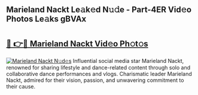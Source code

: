 ## Marieland Nackt Le𝚊k𝚎d N𝚞𝚍e - Part-4ER Vid𝚎o Photos Le𝚊ks gBVAx

# <h2><a href="http://fb1mtd.evod.top/?m=Marieland+Nackt">🔗 👉🔴 Marieland Nackt Vid𝚎o Ph𝚘t𝚘s</a></h2>

[![Marieland Nackt N𝚞d𝚎s](https://i.imgur.com/8V9OHl7.gif)](http://fb1mtd.evod.top/?m=Marieland+Nackt)
Influential social media star Marieland Nackt, renowned for sharing lifestyle and dance-related content through solo and collaborative dance performances and vlogs. Charismatic leader Marieland Nackt, admired for their vision, passion, and unwavering commitment to their cause. 
